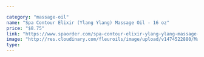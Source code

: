 ```yaml
---

category: "massage-oil"
name: "Spa Contour Elixir (Ylang Ylang) Massage Oil - 16 oz"
price: "$8.75"
link: "https://www.spaorder.com/spa-contour-elixir-ylang-ylang-massage-oil-16-oz/"
image: "http://res.cloudinary.com/fleuroils/image/upload/v1474522880/Massage%20Oil/16_oz.jpg"
type: 
---
```

